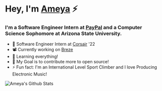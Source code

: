 

# Hey, I'm [Ameya][website] ⚡

### I'm a Software Engineer Intern at [PayPal][paypal] and a Computer Science Sophomore at Arizona State University.
- 🏢 Software Engineer Intern at [Corsair][corsair] '22
- 📽️ Currently working on [Breze][breze]
- 🌱 Learning everything!
- 👯 My Goal is to contribute more to open source!
- ⚡ Fun fact: I'm an International Level Sport Climber and I love Producing Electronic Music!

<img align="center" alt="Ameya's Github Stats" src="https://github-readme-stats.vercel.app/api?username=ameyalambat128&show_icons=true&hide_border=false&theme=dark">

<!--
**ameyalambat128/ameyalambat128** is a ✨ _special_ ✨ repository because its `README.md` (this file) appears on your GitHub profile.

Here are some ideas to get you started:

- 🔭 I’m currently working on ...
- 🌱 I’m currently learning ...
- 👯 I’m looking to collaborate on ...
- 🤔 I’m looking for help with ...
- 💬 Ask me about ...
- 📫 How to reach me: ...
- 😄 Pronouns: ...
- ⚡ Fun fact: ...
-->
[breze]: https://breze.one
[paypal]: https://www.paypal.com/us/home
[corsair]: https://www.corsair.com/us/en/
[website]: https://ameyalambat.com/
[linkedin]: http://www.linkedin.com/in/ameyalambat
[twitter]: https://www.twitter.com/lambatameya
[instagram]: https://www.instagram.com/ameyalambat128/
